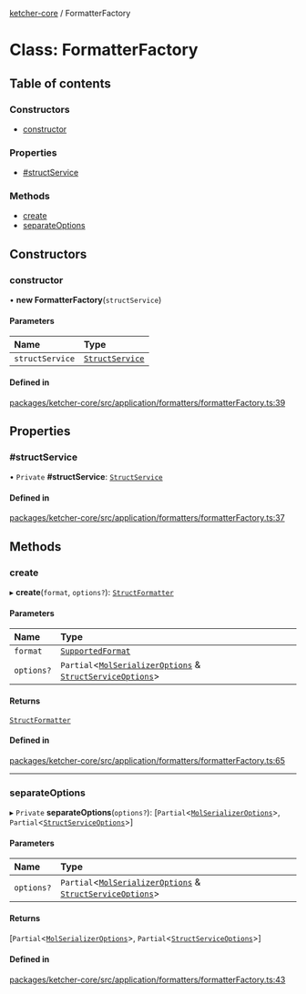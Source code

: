 [ketcher-core](../README.md) / FormatterFactory

# Class: FormatterFactory

## Table of contents

### Constructors

- [constructor](FormatterFactory.md#constructor)

### Properties

- [#structService](FormatterFactory.md##structservice)

### Methods

- [create](FormatterFactory.md#create)
- [separateOptions](FormatterFactory.md#separateoptions)

## Constructors

### constructor

• **new FormatterFactory**(`structService`)

#### Parameters

| Name | Type |
| :------ | :------ |
| `structService` | [`StructService`](../interfaces/StructService.md) |

#### Defined in

[packages/ketcher-core/src/application/formatters/formatterFactory.ts:39](https://github.com/epam/ketcher/blob/bf065756/packages/ketcher-core/src/application/formatters/formatterFactory.ts#L39)

## Properties

### #structService

• `Private` **#structService**: [`StructService`](../interfaces/StructService.md)

#### Defined in

[packages/ketcher-core/src/application/formatters/formatterFactory.ts:37](https://github.com/epam/ketcher/blob/bf065756/packages/ketcher-core/src/application/formatters/formatterFactory.ts#L37)

## Methods

### create

▸ **create**(`format`, `options?`): [`StructFormatter`](../interfaces/StructFormatter.md)

#### Parameters

| Name | Type |
| :------ | :------ |
| `format` | [`SupportedFormat`](../README.md#supportedformat) |
| `options?` | `Partial`<[`MolSerializerOptions`](../interfaces/MolSerializerOptions.md) & [`StructServiceOptions`](../interfaces/StructServiceOptions.md)\> |

#### Returns

[`StructFormatter`](../interfaces/StructFormatter.md)

#### Defined in

[packages/ketcher-core/src/application/formatters/formatterFactory.ts:65](https://github.com/epam/ketcher/blob/bf065756/packages/ketcher-core/src/application/formatters/formatterFactory.ts#L65)

___

### separateOptions

▸ `Private` **separateOptions**(`options?`): [`Partial`<[`MolSerializerOptions`](../interfaces/MolSerializerOptions.md)\>, `Partial`<[`StructServiceOptions`](../interfaces/StructServiceOptions.md)\>]

#### Parameters

| Name | Type |
| :------ | :------ |
| `options?` | `Partial`<[`MolSerializerOptions`](../interfaces/MolSerializerOptions.md) & [`StructServiceOptions`](../interfaces/StructServiceOptions.md)\> |

#### Returns

[`Partial`<[`MolSerializerOptions`](../interfaces/MolSerializerOptions.md)\>, `Partial`<[`StructServiceOptions`](../interfaces/StructServiceOptions.md)\>]

#### Defined in

[packages/ketcher-core/src/application/formatters/formatterFactory.ts:43](https://github.com/epam/ketcher/blob/bf065756/packages/ketcher-core/src/application/formatters/formatterFactory.ts#L43)
